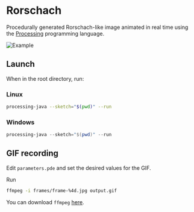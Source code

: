 # Rorschach

Procedurally generated Rorschach-like image animated in real time using the [Processing](https://processing.org/) programming language.

![Example](output.gif)

## Launch

When in the root directory, run:

### Linux

```bash
processing-java --sketch="$(pwd)" --run
```

### Windows

```powershell
processing-java --sketch="$(pwd)" --run
```

## GIF recording

Edit `parameters.pde` and set the desired values for the GIF.

Run
```bash
ffmpeg -i frames/frame-%4d.jpg output.gif
```

You can download `ffmpeg` [here](https://ffmpeg.org/).

